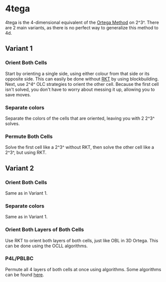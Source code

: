 # 4tega

4tega is the 4-dimensional equivalent of the [Ortega Method](https://www.speedsolving.com/wiki/index.php/Ortega_Method) on 2^3^. There are 2 main variants, as there is no perfect way to generalize this method to 4d.

## Variant 1

### Orient Both Cells
Start by orienting a single side, using either colour from that side or its opposite side. This can easily be done without [RKT](/techniques/rkt.md) by using blockbuilding. Next, use 2^4^ OLC strategies to orient the other cell. Because the first cell isn't solved, you don't have to worry about messing it up, allowing you to save moves.

### Separate colors
Separate the colors of the cells that are oriented, leaving you with 2 2^3^ solves.

### Permute Both Cells
Solve the first cell like a 2^3^ without RKT, then solve the other cell like a 2^3^, but using RKT.

## Variant 2

### Orient Both Cells
Same as in Variant 1.

### Separate colors
Same as in Variant 1.

### Orient Both Layers of Both Cells
Use RKT to orient both layers of both cells, just like OBL in 3D Ortega. This can be done using the OCLL algorithms.

### P4L/PBLBC
Permute all 4 layers of both cells at once using algorithms. Some algorithms can be found [here](https://docs.google.com/document/d/12CriaqJ1dYtAMpeY3c0dyLSCG9j37DEPKRWr4cl5i9U/edit?usp=sharing).
